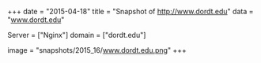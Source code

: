
+++
date = "2015-04-18"
title = "Snapshot of http://www.dordt.edu"
data = "www.dordt.edu"

Server = ["Nginx"]
domain = ["dordt.edu"]

  image = "snapshots/2015_16/www.dordt.edu.png"
+++
#
